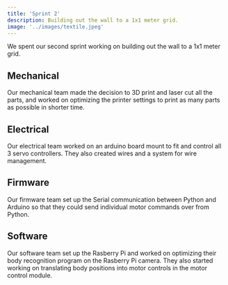 ```yaml
---
title: 'Sprint 2'
description: Building out the wall to a 1x1 meter grid. 
image: '../images/textile.jpeg'
---
```


We spent our second sprint working on building out the wall to a 1x1 meter grid. 

## Mechanical
Our mechanical team made the decision to 3D print and laser cut all the parts, and worked on optimizing the printer settings to print as many parts as possible in shorter time. 

## Electrical
Our electrical team worked on an arduino board mount to fit and control all 3 servo controllers. They also created wires and a system for wire management. 

## Firmware
Our firmware team set up the Serial communication between Python and Arduino so that they could send individual motor commands over from Python.

## Software
Our software team set up the Rasberry Pi and worked on optimizing their body recognition program on the Rasberry Pi camera. They also started working on translating body positions into motor controls in the motor control module. 
